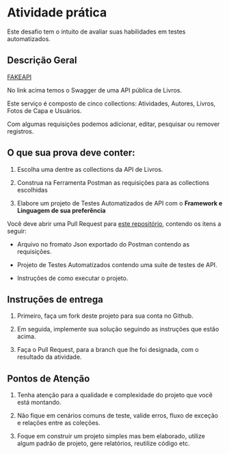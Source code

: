 # Atividade prática 

Este desafio tem o intuito de avaliar suas habilidades em testes automatizados. 

## Descrição Geral 

[FAKEAPI](https://fakerestapi.azurewebsites.net/index.html) 

No link acima temos o Swagger de uma API pública de Livros. 

Este serviço é composto de cinco collections: Atividades, Autores, Livros, Fotos de Capa e Usuários. 

Com algumas requisições podemos adicionar, editar, pesquisar ou remover registros. 

## O que sua prova deve conter: 

1. Escolha uma dentre as collections da API de Livros. 

2. Construa na Ferramenta Postman as requisições para as collections escolhidas 

3. Elabore um projeto de Testes Automatizados de API com o **Framework e Linguagem de sua preferência** 

Você deve abrir uma Pull Request para [este repositório](https://github.com/philips-emr/vv-exam), contendo os itens a seguir: 

- Arquivo no fromato Json exportado do Postman contendo as requisições.

- Projeto de Testes Automatizados contendo uma suíte de testes de API.

- Instruções de como executar o projeto.

 

## Instruções de entrega 

1. Primeiro, faça um fork deste projeto para sua conta no Github.
 
2. Em seguida, implemente sua solução seguindo as instruções que estão acima.

3. Faça o Pull Request, para a branch que lhe foi designada, com o resultado da atividade.
 

## Pontos de Atenção 

1. Tenha atenção para a qualidade e complexidade do projeto que você está montando.

2. Não fique em cenários comuns de teste, valide erros, fluxo de exceção e relações entre as coleções.

3. Foque em construir um projeto simples mas bem elaborado, utilize algum padrão de projeto, gere relatórios, reutilize código etc.
